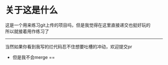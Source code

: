 # 关于这是什么

这是一个用来练习git上传的项目吗，但是我觉得在这里直接递交也挺好玩的\
所以就接着用作练习了

---
当然如果你看到我写的烂代码忍不住想要吐槽的冲动，欢迎提交pr

- 但是我不会merge ==